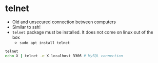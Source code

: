 # telnet

- Old and unsecured connection between computers
- Similar to ssh!
- `telnet` package must be installed. It does not come on linux out of the box
  - `sudo apt install telnet`

```sh
telnet
echo X | telnet -e X localhost 3306 # MySQL connection
```
